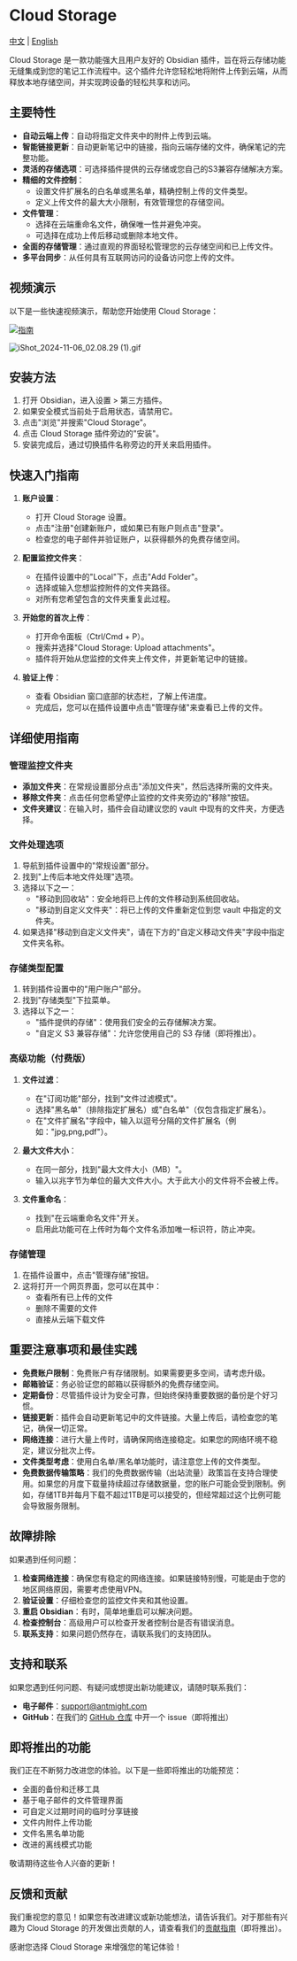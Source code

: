 # Cloud Storage
 [中文](README_ZH.md) | [English](README.md)

Cloud Storage 是一款功能强大且用户友好的 Obsidian 插件，旨在将云存储功能无缝集成到您的笔记工作流程中。这个插件允许您轻松地将附件上传到云端，从而释放本地存储空间，并实现跨设备的轻松共享和访问。

## 主要特性

- **自动云端上传**：自动将指定文件夹中的附件上传到云端。
- **智能链接更新**：自动更新笔记中的链接，指向云端存储的文件，确保笔记的完整功能。
- **灵活的存储选项**：可选择插件提供的云存储或您自己的S3兼容存储解决方案。
- **精细的文件控制**：
  - 设置文件扩展名的白名单或黑名单，精确控制上传的文件类型。
  - 定义上传文件的最大大小限制，有效管理您的存储空间。
- **文件管理**：
  - 选择在云端重命名文件，确保唯一性并避免冲突。
  - 可选择在成功上传后移动或删除本地文件。
- **全面的存储管理**：通过直观的界面轻松管理您的云存储空间和已上传文件。
- **多平台同步**：从任何具有互联网访问的设备访问您上传的文件。

## 视频演示

以下是一些快速视频演示，帮助您开始使用 Cloud Storage：

[![指南](https://link.obcs.top/public/3dd5c85e/1f2a1d0ea1/Pasted%20image%2020241104121710.png)](https://www.bilibili.com/video/BV1cW4ZeoExX/)


![iShot_2024-11-06_02.08.29 (1).gif](https://link.obcs.top/public/3dd5c85e/247f4a867d/iShot_2024-11-06_02.08.29_(1)_20241105T181828_92z4.gif)

## 安装方法

1. 打开 Obsidian，进入设置 > 第三方插件。
2. 如果安全模式当前处于启用状态，请禁用它。
3. 点击"浏览"并搜索"Cloud Storage"。
4. 点击 Cloud Storage 插件旁边的"安装"。
5. 安装完成后，通过切换插件名称旁边的开关来启用插件。

## 快速入门指南

1. **账户设置**：
   - 打开 Cloud Storage 设置。
   - 点击"注册"创建新账户，或如果已有账户则点击"登录"。
   - 检查您的电子邮件并验证账户，以获得额外的免费存储空间。

2. **配置监控文件夹**：
   - 在插件设置中的"Local"下，点击"Add Folder"。
   - 选择或输入您想监控附件的文件夹路径。
   - 对所有您希望包含的文件夹重复此过程。

3. **开始您的首次上传**：
   - 打开命令面板（Ctrl/Cmd + P）。
   - 搜索并选择"Cloud Storage: Upload attachments"。
   - 插件将开始从您监控的文件夹上传文件，并更新笔记中的链接。

4. **验证上传**：
   - 查看 Obsidian 窗口底部的状态栏，了解上传进度。
   - 完成后，您可以在插件设置中点击"管理存储"来查看已上传的文件。

## 详细使用指南

### 管理监控文件夹

- **添加文件夹**：在常规设置部分点击"添加文件夹"，然后选择所需的文件夹。
- **移除文件夹**：点击任何您希望停止监控的文件夹旁边的"移除"按钮。
- **文件夹建议**：在输入时，插件会自动建议您的 vault 中现有的文件夹，方便选择。

### 文件处理选项

1. 导航到插件设置中的"常规设置"部分。
2. 找到"上传后本地文件处理"选项。
3. 选择以下之一：
   - "移动到回收站"：安全地将已上传的文件移动到系统回收站。
   - "移动到自定义文件夹"：将已上传的文件重新定位到您 vault 中指定的文件夹。
4. 如果选择"移动到自定义文件夹"，请在下方的"自定义移动文件夹"字段中指定文件夹名称。

### 存储类型配置

1. 转到插件设置中的"用户账户"部分。
2. 找到"存储类型"下拉菜单。
3. 选择以下之一：
   - "插件提供的存储"：使用我们安全的云存储解决方案。
   - "自定义 S3 兼容存储"：允许您使用自己的 S3 存储（即将推出）。

### 高级功能（付费版）

1. **文件过滤**：
   - 在"订阅功能"部分，找到"文件过滤模式"。
   - 选择"黑名单"（排除指定扩展名）或"白名单"（仅包含指定扩展名）。
   - 在"文件扩展名"字段中，输入以逗号分隔的文件扩展名（例如："jpg,png,pdf"）。

2. **最大文件大小**：
   - 在同一部分，找到"最大文件大小（MB）"。
   - 输入以兆字节为单位的最大文件大小。大于此大小的文件将不会被上传。

3. **文件重命名**：
   - 找到"在云端重命名文件"开关。
   - 启用此功能可在上传时为每个文件名添加唯一标识符，防止冲突。

### 存储管理

1. 在插件设置中，点击"管理存储"按钮。
2. 这将打开一个网页界面，您可以在其中：
   - 查看所有已上传的文件
   - 删除不需要的文件
   - 直接从云端下载文件

## 重要注意事项和最佳实践

- **免费账户限制**：免费账户有存储限制。如果需要更多空间，请考虑升级。
- **邮箱验证**：务必验证您的邮箱以获得额外的免费存储空间。
- **定期备份**：尽管插件设计为安全可靠，但始终保持重要数据的备份是个好习惯。
- **链接更新**：插件会自动更新笔记中的文件链接。大量上传后，请检查您的笔记，确保一切正常。
- **网络连接**：进行大量上传时，请确保网络连接稳定。如果您的网络环境不稳定，建议分批次上传。
- **文件类型考虑**：使用白名单/黑名单功能时，请注意您上传的文件类型。
- **免费数据传输策略**：我们的免费数据传输（出站流量）政策旨在支持合理使用。如果您的月度下载量持续超过存储数据量，您的账户可能会受到限制。例如，存储1TB并每月下载不超过1TB是可以接受的，但经常超过这个比例可能会导致服务限制。

## 故障排除

如果遇到任何问题：

1. **检查网络连接**：确保您有稳定的网络连接。如果链接特别慢，可能是由于您的地区网络原因，需要考虑使用VPN。
2. **验证设置**：仔细检查您的监控文件夹和其他设置。
3. **重启 Obsidian**：有时，简单地重启可以解决问题。
4. **检查控制台**：高级用户可以检查开发者控制台是否有错误消息。
5. **联系支持**：如果问题仍然存在，请联系我们的支持团队。

## 支持和联系

如果您遇到任何问题、有疑问或想提出新功能建议，请随时联系我们：

- **电子邮件**：support@antmight.com
- **GitHub**：在我们的 [GitHub 仓库](#) 中开一个 issue（即将推出）


## 即将推出的功能

我们正在不断努力改进您的体验。以下是一些即将推出的功能预览：

- 全面的备份和迁移工具
- 基于电子邮件的文件管理界面
- 可自定义过期时间的临时分享链接
- 文件内附件上传功能
- 文件名黑名单功能
- 改进的离线模式功能

敬请期待这些令人兴奋的更新！

## 反馈和贡献

我们重视您的意见！如果您有改进建议或新功能想法，请告诉我们。对于那些有兴趣为 Cloud Storage 的开发做出贡献的人，请查看我们的[贡献指南](#)（即将推出）。

感谢您选择 Cloud Storage 来增强您的笔记体验！
